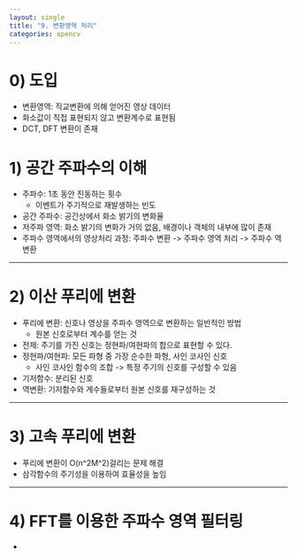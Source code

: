 ```yaml
---
layout: single
title: "9. 변환영역 처리"
categories: opencv
---
```

# 0) 도입
* 변환영역: 직교변환에 의해 얻어진 영상 데이터
* 화소값이 직접 표현되지 않고 변환계수로 표현됨
* DCT, DFT 변환이 존재

# 1) 공간 주파수의 이해
* 주파수: 1초 동안 진동하는 횟수
    * 이벤트가 주기적으로 재발생하는 빈도
* 공간 주파수: 공간상에서 화소 밝기의 변화율
* 저주파 영역: 화소 밝기의 변화가 거의 없음, 배경이나 객체의 내부에 많이 존재
* 주파수 영역에서의 영상처리 과정: 주파수 변환 -> 주파수 영역 처리 -> 주파수 역변환
---
# 2) 이산 푸리에 변환
* 푸리에 변환: 신호나 영상을 주파수 영역으로 변환하는 일반적인 방법
    * 원본 신호로부터 계수를 얻는 것
* 전제: 주기를 가진 신호는 정현파/여현파의 합으로 표현할 수 있다.
* 정현파/여현파: 모든 파형 중 가장 순수한 파형, 사인 코사인 신호
    * 사인 코사인 함수의 조합 -> 특정 주기의 신호를 구성할 수 있음
* 기저함수: 분리된 신호
* 역변환: 기저함수와 계수들로부터 원본 신호를 재구성하는 것
---
# 3) 고속 푸리에 변환
* 푸리에 변환이 O(n^2M^2)걸리는 문제 해결
* 삼각함수의 주기성을 이용하여 효율성을 높임
---
# 4) FFT를 이용한 주파수 영역 필터링
* 